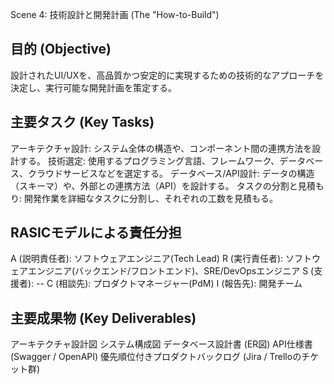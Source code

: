 Scene 4: 技術設計と開発計画 (The "How-to-Build")
## 目的 (Objective)
設計されたUI/UXを、高品質かつ安定的に実現するための技術的なアプローチを決定し、実行可能な開発計画を策定する。

## 主要タスク (Key Tasks)
アーキテクチャ設計: システム全体の構造や、コンポーネント間の連携方法を設計する。
技術選定: 使用するプログラミング言語、フレームワーク、データベース、クラウドサービスなどを選定する。
データベース/API設計: データの構造（スキーマ）や、外部との連携方法（API）を設計する。
タスクの分割と見積もり: 開発作業を詳細なタスクに分割し、それぞれの工数を見積もる。

## RASICモデルによる責任分担
A (説明責任者): ソフトウェアエンジニア(Tech Lead)
R (実行責任者): ソフトウェアエンジニア(バックエンド/フロントエンド)、SRE/DevOpsエンジニア
S (支援者): --
C (相談先): プロダクトマネージャー(PdM)
I (報告先): 開発チーム

## 主要成果物 (Key Deliverables)
アーキテクチャ設計図
システム構成図
データベース設計書 (ER図)
API仕様書 (Swagger / OpenAPI)
優先順位付きプロダクトバックログ (Jira / Trelloのチケット群)

